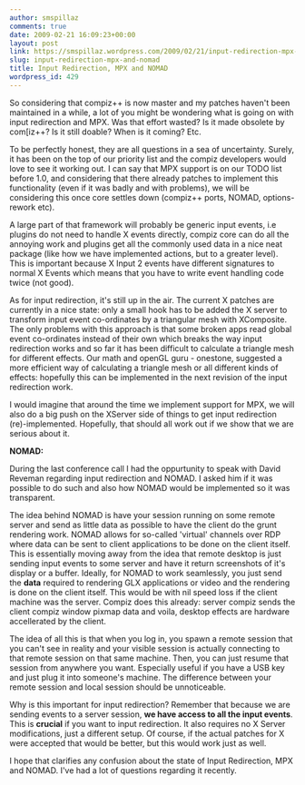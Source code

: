 ```yaml
---
author: smspillaz
comments: true
date: 2009-02-21 16:09:23+00:00
layout: post
link: https://smspillaz.wordpress.com/2009/02/21/input-redirection-mpx-and-nomad/
slug: input-redirection-mpx-and-nomad
title: Input Redirection, MPX and NOMAD
wordpress_id: 429
---
```


So considering that compiz++ is now master and my patches haven't been maintained in a while, a lot of you might be wondering what is going on with input redirection and MPX. Was that effort wasted? Is it made obsolete by com[iz++? Is it still doable? When is it coming? Etc.

To be perfectly honest, they are all questions in a sea of uncertainty. Surely, it has been on the top of our priority list and the compiz developers would love to see it working out. I can say that MPX support is on our TODO list before 1.0, and considering that there already patches to implement this functionality (even if it was badly and with problems), we will be considering this once core settles down (compiz++ ports, NOMAD, options-rework etc).

A large part of that framework will probably be generic input events, i.e plugins do not need to handle X events directly, compiz core can do all the annoying work and plugins get all the commonly used data in a nice neat package (like how we have implemented actions, but to a greater level). This is important because X Input 2 events have different signatures to normal X Events which means that you have to write event handling code twice (not good).

As for input redirection, it's still up in the air. The current X patches are currently in a nice state: only a small hook has to be added the X server to transform input event co-ordinates by a triangular mesh with XComposite. The only problems with this approach is that some broken apps read global event co-ordinates instead of their own which breaks the way input redirection works and so far it has been difficult to calculate a triangle mesh for different effects. Our math and openGL guru - onestone, suggested a more efficient way of calculating a triangle mesh or all different kinds of effects: hopefully this can be implemented in the next revision of the input redirection work.

I would imagine that around the time we implement support for MPX, we will also do a big push on the XServer side of things to get input redirection (re)-implemented. Hopefully, that should all work out if we show that we are serious about it.

**NOMAD:**

During the last conference call I had the oppurtunity to speak with David Reveman regarding input redirection and NOMAD. I asked him if it was possible to do such and also how NOMAD would be implemented so it was transparent.

The idea behind NOMAD is have your session running on some remote server and send as little data as possible to have the client do the grunt rendering work. NOMAD allows for so-called 'virtual' channels over RDP where data can be sent to client applications to be done on the client itself. This is essentially moving away from the idea that remote desktop is just sending input events to some server and have it return screenshots of it's display or a buffer. Ideally, for NOMAD to work seamlessly, you just send the **data** required to rendering GLX applications or video and the rendering is done on the client itself. This would be with nil speed loss if the client machine was the server. Compiz does this already: server compiz sends the client compiz window pixmap data and voila, desktop effects are hardware accellerated by the client.

The idea of all this is that when you log in, you spawn a remote session that you can't see in reality and your visible session is actually connecting to that remote session on that same machine. Then, you can just resume that session from anywhere you want. Especially useful if you have a USB key and just plug it into someone's machine. The difference between your remote session and local session should be unnoticeable.

Why is this important for input redirection? Remember that because we are sending events to a server session, **we have access to all the input events**. This is **crucial** if you want to input redirection. It also requires no X Server modifications, just a different setup. Of course, if the actual patches for X were accepted that would be better, but this would work just as well.

I hope that clarifies any confusion about the state of Input Redirection, MPX and NOMAD. I've had a lot of questions regarding it recently.
